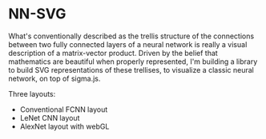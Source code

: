 NN-SVG
======

What's conventionally described as the trellis structure of the connections between two fully connected layers of a neural network is really a visual description of a matrix-vector product. Driven by the belief that mathematics are beautiful when properly represented, I'm building a library to build SVG representations of these trellises, to visualize a classic neural network, on top of sigma.js.


Three layouts:
- Conventional FCNN layout
- LeNet CNN layout
- AlexNet layout with webGL


<!-- TODO
	- assigning new random weights button
	- download svg should eventually work. -->

<!-- maybe add direction the NN should point -->
<!-- maybe add arrows pointing into input, out of output -->
<!-- arrowheads?  -->
<!-- color each layer separately? -->
<!-- click and hold on a node and hide everyting else.  -->
<!-- add bias units option -->
